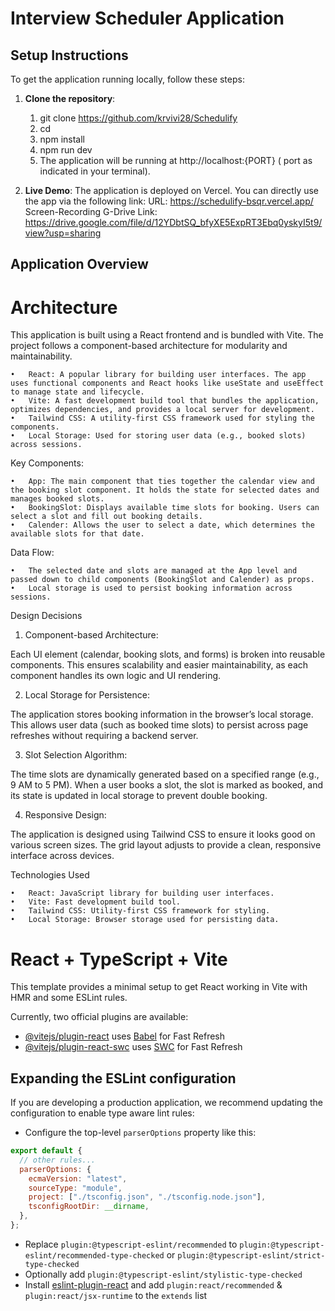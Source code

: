 # Interview Scheduler Application

## Setup Instructions

To get the application running locally, follow these steps:

1. **Clone the repository**:

   1. git clone https://github.com/krvivi28/Schedulify
   2. cd <project-directory>
   3. npm install
   4. npm run dev
   5. The application will be running at http://localhost:{PORT} ( port as indicated in your terminal).

2. **Live Demo**:
   The application is deployed on Vercel. You can directly use the app via the following link:
   URL: https://schedulify-bsqr.vercel.app/
   Screen-Recording G-Drive Link: https://drive.google.com/file/d/12YDbtSQ_bfyXE5ExpRT3Ebq0yskyI5t9/view?usp=sharing

## Application Overview

# Architecture

This application is built using a React frontend and is bundled with Vite. The project follows a component-based architecture for modularity and maintainability.

    •	React: A popular library for building user interfaces. The app uses functional components and React hooks like useState and useEffect to manage state and lifecycle.
    •	Vite: A fast development build tool that bundles the application, optimizes dependencies, and provides a local server for development.
    •	Tailwind CSS: A utility-first CSS framework used for styling the components.
    •	Local Storage: Used for storing user data (e.g., booked slots) across sessions.

Key Components:

    •	App: The main component that ties together the calendar view and the booking slot component. It holds the state for selected dates and manages booked slots.
    •	BookingSlot: Displays available time slots for booking. Users can select a slot and fill out booking details.
    •	Calender: Allows the user to select a date, which determines the available slots for that date.

Data Flow:

    •	The selected date and slots are managed at the App level and passed down to child components (BookingSlot and Calender) as props.
    •	Local storage is used to persist booking information across sessions.

Design Decisions

1. Component-based Architecture:

Each UI element (calendar, booking slots, and forms) is broken into reusable components. This ensures scalability and easier maintainability, as each component handles its own logic and UI rendering.

2. Local Storage for Persistence:

The application stores booking information in the browser’s local storage. This allows user data (such as booked time slots) to persist across page refreshes without requiring a backend server.

3. Slot Selection Algorithm:

The time slots are dynamically generated based on a specified range (e.g., 9 AM to 5 PM). When a user books a slot, the slot is marked as booked, and its state is updated in local storage to prevent double booking.

4. Responsive Design:

The application is designed using Tailwind CSS to ensure it looks good on various screen sizes. The grid layout adjusts to provide a clean, responsive interface across devices.

Technologies Used

    •	React: JavaScript library for building user interfaces.
    •	Vite: Fast development build tool.
    •	Tailwind CSS: Utility-first CSS framework for styling.
    •	Local Storage: Browser storage used for persisting data.

# React + TypeScript + Vite

This template provides a minimal setup to get React working in Vite with HMR and some ESLint rules.

Currently, two official plugins are available:

- [@vitejs/plugin-react](https://github.com/vitejs/vite-plugin-react/blob/main/packages/plugin-react/README.md) uses [Babel](https://babeljs.io/) for Fast Refresh
- [@vitejs/plugin-react-swc](https://github.com/vitejs/vite-plugin-react-swc) uses [SWC](https://swc.rs/) for Fast Refresh

## Expanding the ESLint configuration

If you are developing a production application, we recommend updating the configuration to enable type aware lint rules:

- Configure the top-level `parserOptions` property like this:

```js
export default {
  // other rules...
  parserOptions: {
    ecmaVersion: "latest",
    sourceType: "module",
    project: ["./tsconfig.json", "./tsconfig.node.json"],
    tsconfigRootDir: __dirname,
  },
};
```

- Replace `plugin:@typescript-eslint/recommended` to `plugin:@typescript-eslint/recommended-type-checked` or `plugin:@typescript-eslint/strict-type-checked`
- Optionally add `plugin:@typescript-eslint/stylistic-type-checked`
- Install [eslint-plugin-react](https://github.com/jsx-eslint/eslint-plugin-react) and add `plugin:react/recommended` & `plugin:react/jsx-runtime` to the `extends` list
